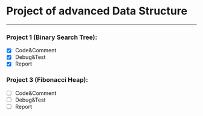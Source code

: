 # Project of advanced Data Structure
---
### Project 1 (Binary Search Tree):
  - [x] Code&Comment
  - [x] Debug&Test
  - [x] Report

### Project 3 (Fibonacci Heap):
  - [ ] Code&Comment
  - [ ] Debug&Test
  - [ ] Report
